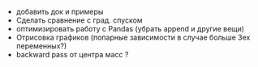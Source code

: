 - добавить док и примеры
- Сделать сравнение с град. спуском
- оптимизировать работу с Pandas (убрать append и другие вещи)
- Отрисовка графиков (попарные зависимости в случае больше 3ех переменных?)
- backward pass от центра масс ?